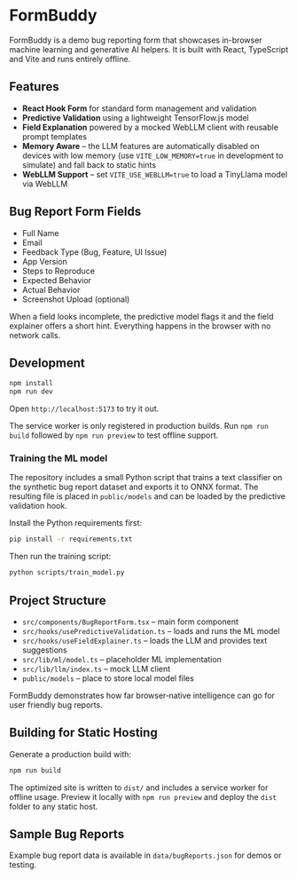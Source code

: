 # FormBuddy

FormBuddy is a demo bug reporting form that showcases in-browser machine learning and generative AI helpers. It is built with React, TypeScript and Vite and runs entirely offline.

## Features

- **React Hook Form** for standard form management and validation
- **Predictive Validation** using a lightweight TensorFlow.js model
- **Field Explanation** powered by a mocked WebLLM client with reusable prompt templates
- **Memory Aware** – the LLM features are automatically disabled on devices with low memory (use `VITE_LOW_MEMORY=true` in development to simulate) and fall back to static hints
- **WebLLM Support** – set `VITE_USE_WEBLLM=true` to load a TinyLlama model via WebLLM

## Bug Report Form Fields

- Full Name
- Email
- Feedback Type (Bug, Feature, UI Issue)
- App Version
- Steps to Reproduce
- Expected Behavior
- Actual Behavior
- Screenshot Upload (optional)

When a field looks incomplete, the predictive model flags it and the field explainer offers a short hint. Everything happens in the browser with no network calls.

## Development

```bash
npm install
npm run dev
```

Open `http://localhost:5173` to try it out.

The service worker is only registered in production builds. Run `npm run build`
followed by `npm run preview` to test offline support.

### Training the ML model

The repository includes a small Python script that trains a text
classifier on the synthetic bug report dataset and exports it to ONNX
format.  The resulting file is placed in `public/models` and can be
loaded by the predictive validation hook.

Install the Python requirements first:

```bash
pip install -r requirements.txt
```

Then run the training script:

```bash
python scripts/train_model.py
```

## Project Structure

- `src/components/BugReportForm.tsx` – main form component
- `src/hooks/usePredictiveValidation.ts` – loads and runs the ML model
- `src/hooks/useFieldExplainer.ts` – loads the LLM and provides text suggestions
- `src/lib/ml/model.ts` – placeholder ML implementation
- `src/lib/llm/index.ts` – mock LLM client
- `public/models` – place to store local model files

FormBuddy demonstrates how far browser‑native intelligence can go for user friendly bug reports.

## Building for Static Hosting

Generate a production build with:

```bash
npm run build
```

The optimized site is written to `dist/` and includes a service worker for offline usage. Preview it locally with `npm run preview` and deploy the `dist` folder to any static host.

## Sample Bug Reports

Example bug report data is available in `data/bugReports.json` for demos or testing.
